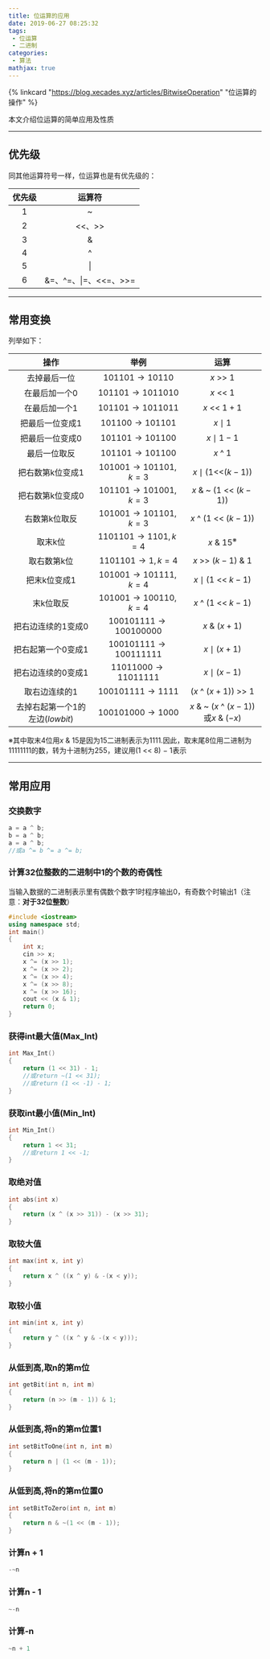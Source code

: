 ```yaml
---
title: 位运算的应用
date: 2019-06-27 08:25:32
tags:
 - 位运算
 - 二进制
categories:
 - 算法
mathjax: true
---
```


<!-- placeholder -->

{% linkcard "https://blog.xecades.xyz/articles/BitwiseOperation" "位运算的操作" %}

本文介绍位运算的简单应用及性质
<!-- more -->

---
## 优先级

同其他运算符号一样，位运算也是有优先级的：

|优先级|运算符|
|:----:|:----:
|1|~|
|2|<<、>>|
|3|&|
|4|^|
|5|\||
|6|&=、^=、\|=、<<=、>>=|

---
## 常用变换

列举如下：

|操作|举例|运算|
|:----:|:----:|:----:|
|去掉最后一位|$101101\rightarrow 10110$|$x$ >> $1$|
|在最后加一个0　|$101101\rightarrow 1011010$|$x$ << $1$|
|在最后加一个1　|$101101\rightarrow 1011011$|$x$ << $1+1$|
|把最后一位变成1　|$101100\rightarrow 101101$|$x \mid 1$|
|把最后一位变成0　|$101101\rightarrow 101100$|$x \mid 1-1$|
|最后一位取反|$101101\rightarrow 101100$|$x$ ^ $1$|
|把右数第k位变成1|$101001\rightarrow 101101,k=3$|$x \mid (1$<<$(k-1))$|
|把右数第k位变成0|$101101\rightarrow 101001,k=3$|$x$ & ~ $(1$ << $(k-1))$|
|右数第k位取反　|$101001\rightarrow 101101,k=3$|$x$ ^ $(1$ << $(k-1))$|
|取末k位　|$1101101\rightarrow 1101,k=4$|$x$ & $15^※$|
|取右数第k位　|$1101101\rightarrow 1,k=4$|$x$ >> $(k-1)$ & $1$|
|把末k位变成1　|$101001\rightarrow 101111,k=4$|$x \mid (1$ << $k-1)$|
|末k位取反|$101001\rightarrow 100110,k=4$|$x$ ^ $(1$ << $k-1)$|
|把右边连续的1变成0|$100101111\rightarrow 100100000$|$x$ & $(x+1)$|
|把右起第一个0变成1|$100101111\rightarrow 100111111$|$x \mid (x+1)$|
|把右边连续的0变成1|$11011000\rightarrow 11011111$|$x \mid (x-1)$|
|取右边连续的1|$100101111\rightarrow 1111$|($x$ ^ $(x+1))$ >> $1$|
|去掉右起第一个1的左边($lowbit$)|$100101000\rightarrow 1000$|$x$ & ~ $(x$ ^ $(x-1))$或$x$ & $(-x)$|

※其中取末$4$位用$x$ & $15$是因为$15$二进制表示为$1111$.因此，取末尾$8$位用二进制为$11111111$的数，转为十进制为$255$，建议用$(1$ << $8$) $-$ $1$表示

---
## 常用应用

### 交换数字

```cpp
a = a ^ b;
b = a ^ b;
a = a ^ b;
//或a ^= b ^= a ^= b;
```

### 计算32位整数的二进制中1的个数的奇偶性

当输入数据的二进制表示里有偶数个数字1时程序输出0，有奇数个时输出1（注意：**对于32位整数**）

```cpp
#include <iostream>
using namespace std;
int main()
{
    int x;
    cin >> x;
    x ^= (x >> 1);
    x ^= (x >> 2);
    x ^= (x >> 4);
    x ^= (x >> 8);
    x ^= (x >> 16);
    cout << (x & 1);
    return 0;
}
```

### 获得int最大值(Max_Int)

```cpp
int Max_Int()
{
    return (1 << 31) - 1;
    //或return ~(1 << 31);
    //或return (1 << -1) - 1;
}
```

### 获取int最小值(Min_Int)

```cpp
int Min_Int()
{
    return 1 << 31;
    //或return 1 << -1;
}
```

### 取绝对值

```cpp
int abs(int x)
{
    return (x ^ (x >> 31)) - (x >> 31);
}
```

### 取较大值

```cpp
int max(int x, int y)
{
    return x ^ ((x ^ y) & -(x < y));
}
```

### 取较小值

```cpp
int min(int x, int y)
{
    return y ^ ((x ^ y & -(x < y)));
}
```

### 从低到高,取n的第m位

```cpp
int getBit(int n, int m)
{
	return (n >> (m - 1)) & 1;
}
```

### 从低到高,将n的第m位置1

```cpp
int setBitToOne(int n, int m)
{
	return n | (1 << (m - 1));
}
```

### 从低到高,将n的第m位置0

```cpp
int setBitToZero(int n, int m)
{
	return n & ~(1 << (m - 1));
}
```

### 计算n + 1

```cpp
-~n
```

### 计算n - 1

```cpp
~-n
```

### 计算-n

```cpp
~n + 1
```
